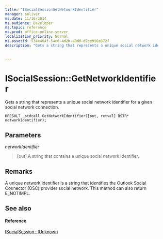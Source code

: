 ```yaml
---
title: "ISocialSessionGetNetworkIdentifier"
manager: soliver
ms.date: 11/16/2014
ms.audience: Developer
ms.topic: reference
ms.prod: office-online-server
localization_priority: Normal
ms.assetid: 534e404f-54c6-4d2b-a8d0-d2ee990a972f
description: "Gets a string that represents a unique social network identifier for a given social network connection."
 
 
---
```


# ISocialSession::GetNetworkIdentifier

Gets a string that represents a unique social network identifier for a given social network connection. 
  
```
HRESULT _stdcall GetNetworkIdentifier([out, retval] BSTR* networkIdentifier);
```

## Parameters

 _networkIdentifier_
  
> [out] A string that contains a unique social network identifier.
    
## Remarks

A unique network identifier is a string that identifies the Outlook Social Connector (OSC) provider social network. This method can also return E_NOTIMPL.
  
## See also

#### Reference

[ISocialSession : IUnknown](isocialsessioniunknown.md)

